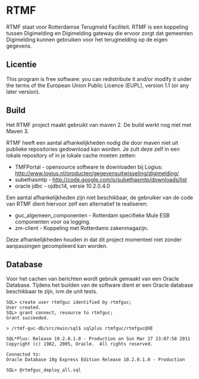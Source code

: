 RTMF
====

RTMF staat voor Rotterdamse Terugmeld Faciliteit. RTMF is een koppeling tussen Digimelding en Digimelding gateway die ervoor zorgt dat gemeenten Digimelding kunnen gebruiken voor het terugmelding op de eigen gegevens.

Licentie
--------

This program is free software: you can redistribute it and/or modify it under the terms of the European Union Public Licence (EUPL), version 1.1 (or any later version).

Build
-----

Het RTMF project maakt gebruikt van maven 2. De build werkt nog niet met Maven 3.

RTMF heeft een aantal afhankelijkheden nodig die door maven niet uit publieke repositories gedownload kan worden. Je zult deze zelf in een lokale repository of in je lokale cache moeten zetten:
* TMFPortal - opensource software te downloaden bij Logius: http://www.logius.nl/producten/gegevensuitwisseling/digimelding/
* subethasmtp - http://code.google.com/p/subethasmtp/downloads/list
* oracle jdbc - ojdbc14, versie 10.2.0.4.0

Een aantal afhankelijkheden zijn niet beschikbaar, de gebruiker van de code van RTMF dient hiervoor zelf een alternatief te realiseren:
* guc_algemeen_componenten - Rotterdam specifieke Mule ESB componenten voor oa logging.
* zm-client - Koppeling met Rotterdams zakenmagazijn.

Deze afhankelijkheden houden in dat dit project momenteel niet zonder aanpassingen gecompileerd kan worden.

Database
--------

Voor het cachen van berichten wordt gebruik gemaakt van een Oracle Database. Tijdens het builden van de software dient er een Oracle database beschikbaar te zijn, ivm de unit tests.

```
SQL> create user rtmfguc identified by rtmfguc;
User created.
SQL> grant connect, resource to rtmfguc;              
Grant succeeded.

> /rtmf-guc-db/src/main/sql$ sqlplus rtmfguc/rtmfguc@XE

SQL*Plus: Release 10.2.0.1.0 - Production on Sun Mar 27 23:07:58 2011
Copyright (c) 1982, 2005, Oracle.  All rights reserved.

Connected to:
Oracle Database 10g Express Edition Release 10.2.0.1.0 - Production

SQL> @rtmfguc_deploy_all.sql
```



